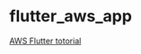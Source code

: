 # flutter_aws_app


[AWS Flutter totorial](https://aws.amazon.com/fr/getting-started/hands-on/build-flutter-app-amplify/)

